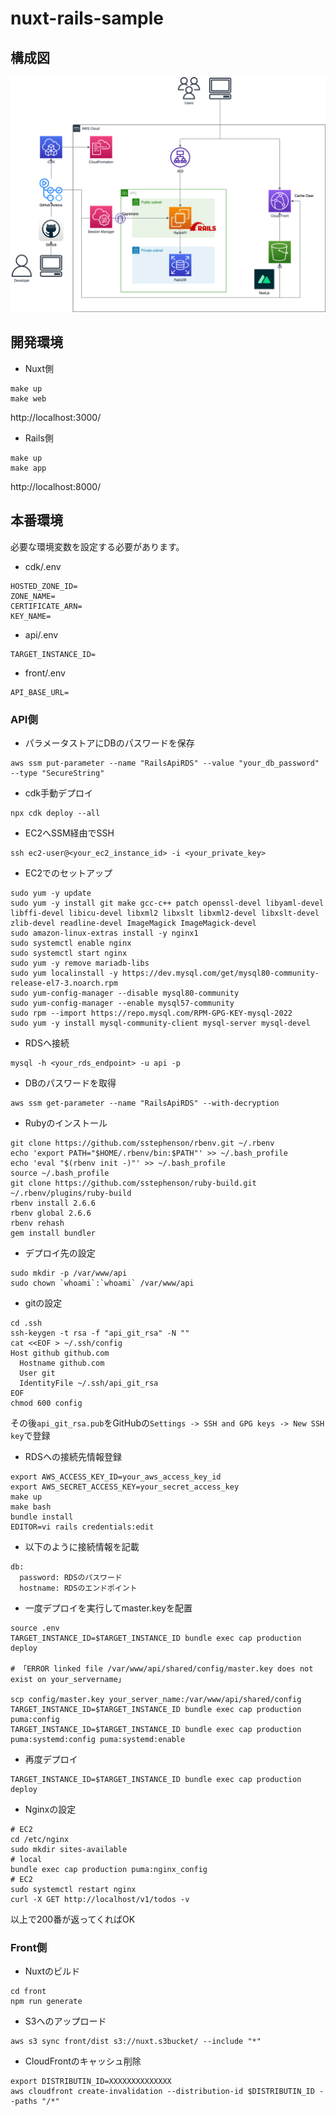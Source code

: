 # nuxt-rails-sample

## 構成図
![](docs/archtecture.drawio.png)

## 開発環境
- Nuxt側
```
make up
make web
```
http://localhost:3000/

- Rails側
```
make up
make app
```
http://localhost:8000/

## 本番環境
必要な環境変数を設定する必要があります。
- cdk/.env
```
HOSTED_ZONE_ID=
ZONE_NAME=
CERTIFICATE_ARN=
KEY_NAME=
```

- api/.env
```
TARGET_INSTANCE_ID=
```

- front/.env
```
API_BASE_URL=
```

### API側
- パラメータストアにDBのパスワードを保存
```
aws ssm put-parameter --name "RailsApiRDS" --value "your_db_password" --type "SecureString"
```

- cdk手動デプロイ
```
npx cdk deploy --all
```

- EC2へSSM経由でSSH
```
ssh ec2-user@<your_ec2_instance_id> -i <your_private_key>
```

- EC2でのセットアップ
```
sudo yum -y update
sudo yum -y install git make gcc-c++ patch openssl-devel libyaml-devel libffi-devel libicu-devel libxml2 libxslt libxml2-devel libxslt-devel zlib-devel readline-devel ImageMagick ImageMagick-devel
sudo amazon-linux-extras install -y nginx1
sudo systemctl enable nginx
sudo systemctl start nginx
sudo yum -y remove mariadb-libs
sudo yum localinstall -y https://dev.mysql.com/get/mysql80-community-release-el7-3.noarch.rpm
sudo yum-config-manager --disable mysql80-community
sudo yum-config-manager --enable mysql57-community
sudo rpm --import https://repo.mysql.com/RPM-GPG-KEY-mysql-2022
sudo yum -y install mysql-community-client mysql-server mysql-devel
```

- RDSへ接続
```
mysql -h <your_rds_endpoint> -u api -p
```

- DBのパスワードを取得
```
aws ssm get-parameter --name "RailsApiRDS" --with-decryption
```

- Rubyのインストール
```
git clone https://github.com/sstephenson/rbenv.git ~/.rbenv
echo 'export PATH="$HOME/.rbenv/bin:$PATH"' >> ~/.bash_profile
echo 'eval "$(rbenv init -)"' >> ~/.bash_profile
source ~/.bash_profile
git clone https://github.com/sstephenson/ruby-build.git ~/.rbenv/plugins/ruby-build
rbenv install 2.6.6
rbenv global 2.6.6
rbenv rehash
gem install bundler
```

- デプロイ先の設定
```
sudo mkdir -p /var/www/api
sudo chown `whoami`:`whoami` /var/www/api
```

- gitの設定
```
cd .ssh
ssh-keygen -t rsa -f "api_git_rsa" -N ""
cat <<EOF > ~/.ssh/config
Host github github.com
  Hostname github.com
  User git
  IdentityFile ~/.ssh/api_git_rsa
EOF
chmod 600 config
```
その後`api_git_rsa.pub`をGitHubの`Settings -> SSH and GPG keys -> New SSH key`で登録

- RDSへの接続先情報登録
```
export AWS_ACCESS_KEY_ID=your_aws_access_key_id
export AWS_SECRET_ACCESS_KEY=your_secret_access_key
make up
make bash
bundle install
EDITOR=vi rails credentials:edit
```
- 以下のように接続情報を記載
```
db:
  password: RDSのパスワード
  hostname: RDSのエンドポイント
```

- 一度デプロイを実行してmaster.keyを配置
```
source .env
TARGET_INSTANCE_ID=$TARGET_INSTANCE_ID bundle exec cap production deploy

# 「ERROR linked file /var/www/api/shared/config/master.key does not exist on your_servername」

scp config/master.key your_server_name:/var/www/api/shared/config
TARGET_INSTANCE_ID=$TARGET_INSTANCE_ID bundle exec cap production puma:config
TARGET_INSTANCE_ID=$TARGET_INSTANCE_ID bundle exec cap production puma:systemd:config puma:systemd:enable
```

- 再度デプロイ
```
TARGET_INSTANCE_ID=$TARGET_INSTANCE_ID bundle exec cap production deploy
```

- Nginxの設定
```bash:
# EC2
cd /etc/nginx
sudo mkdir sites-available
# local
bundle exec cap production puma:nginx_config
# EC2
sudo systemctl restart nginx
curl -X GET http://localhost/v1/todos -v
```
以上で200番が返ってくればOK

### Front側
- Nuxtのビルド
```
cd front
npm run generate
```

- S3へのアップロード
```
aws s3 sync front/dist s3://nuxt.s3bucket/ --include "*"
```

- CloudFrontのキャッシュ削除
```
export DISTRIBUTIN_ID=XXXXXXXXXXXXXX
aws cloudfront create-invalidation --distribution-id $DISTRIBUTIN_ID --paths "/*"
```